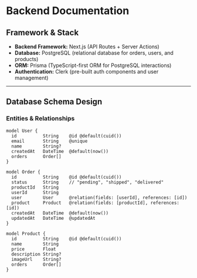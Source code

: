 # Backend Documentation

## Framework & Stack  
- **Backend Framework:** Next.js (API Routes + Server Actions)  
- **Database:** PostgreSQL (relational database for orders, users, and products)  
- **ORM:** Prisma (TypeScript-first ORM for PostgreSQL interactions)  
- **Authentication:** Clerk (pre-built auth components and user management)  

---

## Database Schema Design  
### Entities & Relationships  
```prisma
model User {
  id          String    @id @default(cuid())
  email       String    @unique
  name        String?
  createdAt   DateTime  @default(now())
  orders      Order[]
}

model Order {
  id          String    @id @default(cuid())
  status      String    // "pending", "shipped", "delivered"
  productId   String
  userId      String
  user        User      @relation(fields: [userId], references: [id])
  product     Product   @relation(fields: [productId], references: [id])
  createdAt   DateTime  @default(now())
  updatedAt   DateTime  @updatedAt
}

model Product {
  id          String    @id @default(cuid())
  name        String
  price       Float
  description String?
  imageUrl    String?
  orders      Order[]
}